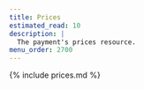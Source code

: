 ```yaml
---
title: Prices
estimated_read: 10
description: |
  The payment's prices resource.
menu_order: 2700
---
```


{% include prices.md %}
